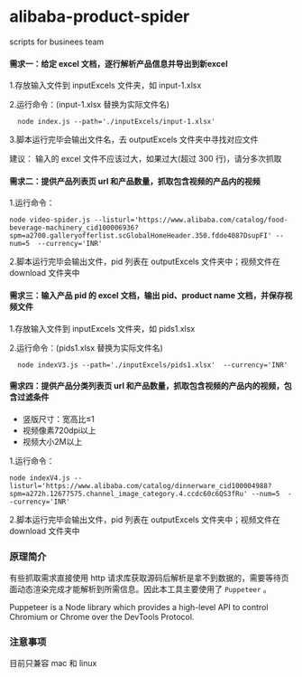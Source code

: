 # alibaba-product-spider
scripts for businees team

#### 需求一：给定 excel 文档，逐行解析产品信息并导出到新excel

1.存放输入文件到 inputExcels 文件夹，如 input-1.xlsx

2.运行命令：(input-1.xlsx 替换为实际文件名)

```
  node index.js --path='./inputExcels/input-1.xlsx' 
```

3.脚本运行完毕会输出文件名，去 outputExcels 文件夹中寻找对应文件

建议： 输入的 excel 文件不应该过大，如果过大(超过 300 行)，请分多次抓取

#### 需求二：提供产品列表页 url 和产品数量，抓取包含视频的产品内的视频

1.运行命令：

```
node video-spider.js --listurl='https://www.alibaba.com/catalog/food-beverage-machinery_cid100006936?spm=a2700.galleryofferlist.scGlobalHomeHeader.350.fdde4087DsupFI' --num=5  --currency='INR'
```

2.脚本运行完毕会输出文件，pid 列表在 outputExcels 文件夹中；视频文件在 download 文件夹中

#### 需求三：输入产品 pid 的 excel 文档，输出 pid、product name 文档，并保存视频文件
1.存放输入文件到 inputExcels 文件夹，如 pids1.xlsx

2.运行命令：(pids1.xlsx 替换为实际文件名)
```
  node indexV3.js --path='./inputExcels/pids1.xlsx'  --currency='INR'
```

#### 需求四：提供产品分类列表页 url 和产品数量，抓取包含视频的产品内的视频，包含过滤条件

- 竖版尺寸：宽高比≤1
- 视频像素720dpi以上
- 视频大小2M以上

1.运行命令：

```
node indexV4.js --listurl='https://www.alibaba.com/catalog/dinnerware_cid100004988?spm=a272h.12677575.channel_image_category.4.ccdc60c6QS3fRu' --num=5  --currency='INR'
```

2.脚本运行完毕会输出文件，pid 列表在 outputExcels 文件夹中；视频文件在 download 文件夹中


### 原理简介

有些抓取需求直接使用 http 请求库获取源码后解析是拿不到数据的，需要等待页面动态渲染完成才能解析到所需信息。因此本工具主要使用了 `Puppeteer` 。

Puppeteer is a Node library which provides a high-level API to control Chromium or Chrome over the DevTools Protocol.

### 注意事项

目前只兼容 mac 和 linux